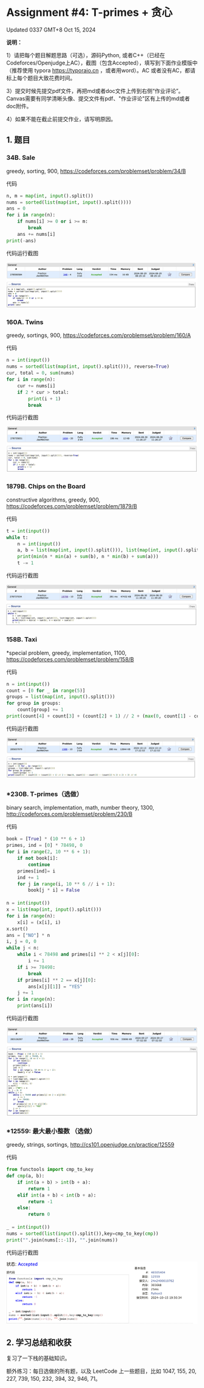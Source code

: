 # Assignment #4: T-primes + 贪心

Updated 0337 GMT+8 Oct 15, 2024



**说明：**

1）请把每个题目解题思路（可选），源码Python, 或者C++（已经在Codeforces/Openjudge上AC），截图（包含Accepted），填写到下面作业模版中（推荐使用 typora https://typoraio.cn ，或者用word）。AC 或者没有AC，都请标上每个题目大致花费时间。

3）提交时候先提交pdf文件，再把md或者doc文件上传到右侧“作业评论”。Canvas需要有同学清晰头像、提交文件有pdf、"作业评论"区有上传的md或者doc附件。

4）如果不能在截止前提交作业，请写明原因。



## 1. 题目

### 34B. Sale

greedy, sorting, 900, https://codeforces.com/problemset/problem/34/B



代码

```python
n, m = map(int, input().split())
nums = sorted(list(map(int, input().split())))
ans = 0
for i in range(n):
    if nums[i] >= 0 or i >= m:
        break
    ans += nums[i]
print(-ans)
```



代码运行截图

![截屏2024-10-15 19.10.08](https://raw.githubusercontent.com/AlbertJ-314/img/main/202410151911079.png)



### 160A. Twins

greedy, sortings, 900, https://codeforces.com/problemset/problem/160/A



代码

```python
n = int(input())
nums = sorted(list(map(int, input().split())), reverse=True)
cur, total = 0, sum(nums)
for i in range(n):
    cur += nums[i]
    if 2 * cur > total:
        print(i + 1)
        break
```



代码运行截图

![截屏2024-10-15 19.12.44](https://raw.githubusercontent.com/AlbertJ-314/img/main/202410151914443.png)



### 1879B. Chips on the Board

constructive algorithms, greedy, 900, https://codeforces.com/problemset/problem/1879/B



代码

```python
t = int(input())
while t:
    n = int(input())
    a, b = list(map(int, input().split())), list(map(int, input().split()))
    print(min(n * min(a) + sum(b), n * min(b) + sum(a)))
    t -= 1
```



代码运行截图

![截屏2024-10-15 19.25.58](https://raw.githubusercontent.com/AlbertJ-314/img/main/202410151934437.png)



### 158B. Taxi

*special problem, greedy, implementation, 1100, https://codeforces.com/problemset/problem/158/B



代码

```python
n = int(input())
count = [0 for _ in range(5)]
groups = list(map(int, input().split()))
for group in groups:
    count[group] += 1
print(count[4] + count[3] + (count[2] + 1) // 2 + (max(0, count[1] - count[3] - (count[2] % 2) * 2) + 3) // 4)
```



代码运行截图

![截屏2024-10-15 19.28.07](https://raw.githubusercontent.com/AlbertJ-314/img/main/202410151928332.png)



### *230B. T-primes（选做）

binary search, implementation, math, number theory, 1300, http://codeforces.com/problemset/problem/230/B



代码

```python
book = [True] * (10 ** 6 + 1)
primes, ind = [0] * 78498, 0
for i in range(2, 10 ** 6 + 1):
    if not book[i]:
        continue
    primes[ind]= i
    ind += 1
    for j in range(i, 10 ** 6 // i + 1):
        book[j * i] = False
 
n = int(input())
x = list(map(int, input().split()))
for i in range(n):
    x[i] = (x[i], i)
x.sort()
ans = ["NO"] * n
i, j = 0, 0
while j < n:
    while i < 78498 and primes[i] ** 2 < x[j][0]:
        i += 1
    if i >= 78498:
        break
    if primes[i] ** 2 == x[j][0]:
        ans[x[j][1]] = "YES"
    j += 1
for i in range(n):
    print(ans[i])
```



代码运行截图

![截屏2024-10-15 19.57.43](https://raw.githubusercontent.com/AlbertJ-314/img/main/202410151958032.png)



### *12559: 最大最小整数 （选做）

greedy, strings, sortings, http://cs101.openjudge.cn/practice/12559



代码

```python
from functools import cmp_to_key
def cmp(a, b):
    if int(a + b) > int(b + a):
        return 1
    elif int(a + b) < int(b + a):
        return -1
    else:
        return 0

_ = int(input())
nums = sorted(list(input().split()),key=cmp_to_key(cmp))
print("".join(nums[::-1]), "".join(nums))
```



代码运行截图

![截屏2024-10-15 19.50.40](https://raw.githubusercontent.com/AlbertJ-314/img/main/202410151952592.png)



## 2. 学习总结和收获

复习了一下栈的基础知识。

额外练习：每⽇选做的所有题，以及 LeetCode 上⼀些题⽬，⽐如 1047, 155, 20, 227, 739, 150, 232, 394, 32, 946, 71。
